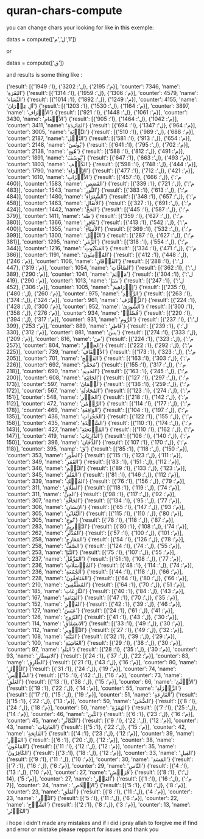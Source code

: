 # quran-chars-compute

you can change chars your looking for like in this exemple:

datas = compute(['ا','ل','م'])

or

datas = compute(['ق'])


and results is some thing like :

{'result': [{'ا': 1949}, {'ل': 3202}, {'م': 2195}], 'counter': 7346, 'name': 'البَقَرَةِ'}
{'result': [{'ا': 1314}, {'ل': 1959}, {'م': 1306}], 'counter': 4579, 'name': 'النِّسَاءِ'}
{'result': [{'ا': 1014}, {'ل': 1892}, {'م': 1249}], 'counter': 4155, 'name': 'آلِ عِمۡرَانَ'}
{'result': [{'ا': 1203}, {'ل': 1530}, {'م': 1164}], 'counter': 3897, 'name': 'الأَعۡرَافِ'}
{'result': [{'ا': 921}, {'ل': 1448}, {'م': 1061}], 'counter': 3430, 'name': 'الأَنۡعَامِ'}
{'result': [{'ا': 905}, {'ل': 1464}, {'م': 1042}], 'counter': 3411, 'name': 'المَائـِدَةِ'}
{'result': [{'ا': 694}, {'ل': 1347}, {'م': 964}], 'counter': 3005, 'name': 'التَّوۡبَةِ'}
{'result': [{'ا': 510}, {'ل': 989}, {'م': 688}], 'counter': 2187, 'name': 'النَّحۡلِ'}
{'result': [{'ا': 581}, {'ل': 913}, {'م': 654}], 'counter': 2148, 'name': 'يُونُسَ'}
{'result': [{'ا': 641}, {'ل': 795}, {'م': 702}], 'counter': 2138, 'name': 'هُودٍ'}
{'result': [{'ا': 588}, {'ل': 812}, {'م': 491}], 'counter': 1891, 'name': 'يُوسُفَ'}
{'result': [{'ا': 647}, {'ل': 663}, {'م': 493}], 'counter': 1803, 'name': 'الكَهۡفِ'}
{'result': [{'ا': 598}, {'ل': 748}, {'م': 444}], 'counter': 1790, 'name': 'الإِسۡرَاءِ'}
{'result': [{'ا': 477}, {'ل': 712}, {'م': 421}], 'counter': 1610, 'name': 'الأَحۡزَابِ'}
{'result': [{'ا': 457}, {'ل': 666}, {'م': 460}], 'counter': 1583, 'name': 'القَصَصِ'}
{'result': [{'ا': 339}, {'ل': 721}, {'م': 483}], 'counter': 1543, 'name': 'النُّورِ'}
{'result': [{'ا': 383}, {'ل': 613}, {'م': 484}], 'counter': 1480, 'name': 'الشُّعَرَاءِ'}
{'result': [{'ا': 348}, {'ل': 657}, {'م': 458}], 'counter': 1463, 'name': 'الأَنفَالِ'}
{'result': [{'ا': 327}, {'ل': 691}, {'م': 424}], 'counter': 1442, 'name': 'الحَجِّ'}
{'result': [{'ا': 445}, {'ل': 587}, {'م': 379}], 'counter': 1411, 'name': 'طه'}
{'result': [{'ا': 359}, {'ل': 627}, {'م': 380}], 'counter': 1366, 'name': 'غَافِرٍ'}
{'result': [{'ا': 413}, {'ل': 542}, {'م': 400}], 'counter': 1355, 'name': 'الأَنبِيَاءِ'}
{'result': [{'ا': 369}, {'ل': 532}, {'م': 399}], 'counter': 1300, 'name': 'النَّمۡلِ'}
{'result': [{'ا': 287}, {'ل': 627}, {'م': 381}], 'counter': 1295, 'name': 'الزُّمَرِ'}
{'result': [{'ا': 318}, {'ل': 554}, {'م': 344}], 'counter': 1216, 'name': 'العَنكَبُوتِ'}
{'result': [{'ا': 334}, {'ل': 471}, {'م': 386}], 'counter': 1191, 'name': 'المُؤۡمِنُونَ'}
{'result': [{'ا': 412}, {'ل': 448}, {'م': 246}], 'counter': 1106, 'name': 'الفُرۡقَانِ'}
{'result': [{'ا': 288}, {'ل': 447}, {'م': 319}], 'counter': 1054, 'name': 'الصَّافَّاتِ'}
{'result': [{'ا': 362}, {'ل': 389}, {'م': 290}], 'counter': 1041, 'name': 'مَرۡيَمَ'}
{'result': [{'ا': 304}, {'ل': 419}, {'م': 290}], 'counter': 1013, 'name': 'سَبَإٍ'}
{'result': [{'ا': 247}, {'ل': 452}, {'م': 306}], 'counter': 1005, 'name': 'إِبۡرَاهِيمَ'}
{'result': [{'ا': 235}, {'ل': 480}, {'م': 260}], 'counter': 975, 'name': 'الرَّعۡدِ'}
{'result': [{'ا': 263}, {'ل': 374}, {'م': 324}], 'counter': 961, 'name': 'الزُّخۡرُفِ'}
{'result': [{'ا': 224}, {'ل': 428}, {'م': 300}], 'counter': 952, 'name': 'الشُّورَىٰ'}
{'result': [{'ا': 300}, {'ل': 358}, {'م': 276}], 'counter': 934, 'name': 'فُصِّلَتۡ'}
{'result': [{'ا': 220}, {'ل': 394}, {'م': 317}], 'counter': 931, 'name': 'الرُّومِ'}
{'result': [{'ا': 237}, {'ل': 399}, {'م': 253}], 'counter': 889, 'name': 'فَاطِرٍ'}
{'result': [{'ا': 239}, {'ل': 330}, {'م': 312}], 'counter': 881, 'name': 'يسٓ'}
{'result': [{'ا': 274}, {'ل': 333}, {'م': 209}], 'counter': 816, 'name': 'صٓ'}
{'result': [{'ا': 224}, {'ل': 323}, {'م': 257}], 'counter': 804, 'name': 'الحِجۡرِ'}
{'result': [{'ا': 222}, {'ل': 292}, {'م': 225}], 'counter': 739, 'name': 'الأَحۡقَافِ'}
{'result': [{'ا': 173}, {'ل': 323}, {'م': 205}], 'counter': 701, 'name': 'الفَتۡحِ'}
{'result': [{'ا': 163}, {'ل': 303}, {'م': 226}], 'counter': 692, 'name': 'مُحَمَّدٍ'}
{'result': [{'ا': 155}, {'ل': 317}, {'م': 218}], 'counter': 690, 'name': 'الحَدِيدِ'}
{'result': [{'ا': 163}, {'ل': 245}, {'م': 200}], 'counter': 608, 'name': 'الجَاثِيَةِ'}
{'result': [{'ا': 127}, {'ل': 297}, {'م': 173}], 'counter': 597, 'name': 'لُقۡمَانَ'}
{'result': [{'ا': 136}, {'ل': 259}, {'م': 172}], 'counter': 567, 'name': 'المُجَادلَةِ'}
{'result': [{'ا': 123}, {'ل': 274}, {'م': 151}], 'counter': 548, 'name': 'الحَشۡرِ'}
{'result': [{'ا': 218}, {'ل': 142}, {'م': 112}], 'counter': 472, 'name': 'الرَّحۡمَٰن'}
{'result': [{'ا': 114}, {'ل': 177}, {'م': 178}], 'counter': 469, 'name': 'الوَاقِعَةِ'}
{'result': [{'ا': 104}, {'ل': 197}, {'م': 135}], 'counter': 436, 'name': 'الحُجُرَاتِ'}
{'result': [{'ا': 122}, {'ل': 155}, {'م': 158}], 'counter': 435, 'name': 'السَّجۡدَةِ'}
{'result': [{'ا': 110}, {'ل': 174}, {'م': 143}], 'counter': 427, 'name': 'المُمۡتَحنَةِ'}
{'result': [{'ا': 110}, {'ل': 162}, {'م': 147}], 'counter': 419, 'name': 'الذَّارِيَاتِ'}
{'result': [{'ا': 106}, {'ل': 140}, {'م': 150}], 'counter': 396, 'name': 'الدُّخَانِ'}
{'result': [{'ا': 107}, {'ل': 170}, {'م': 118}], 'counter': 395, 'name': 'قٓ'}
{'result': [{'ا': 85}, {'ل': 118}, {'م': 150}], 'counter': 353, 'name': 'الطُّورِ'}
{'result': [{'ا': 115}, {'ل': 123}, {'م': 111}], 'counter': 349, 'name': 'القَمَرِ'}
{'result': [{'ا': 83}, {'ل': 151}, {'م': 112}], 'counter': 346, 'name': 'النَّجۡمِ'}
{'result': [{'ا': 89}, {'ل': 133}, {'م': 123}], 'counter': 345, 'name': 'القَلَمِ'}
{'result': [{'ا': 81}, {'ل': 146}, {'م': 112}], 'counter': 339, 'name': 'المُلۡكِ'}
{'result': [{'ا': 76}, {'ل': 156}, {'م': 79}], 'counter': 311, 'name': 'الطَّلَاقِ'}
{'result': [{'ا': 118}, {'ل': 119}, {'م': 74}], 'counter': 311, 'name': 'الجِنِّ'}
{'result': [{'ا': 98}, {'ل': 117}, {'م': 92}], 'counter': 307, 'name': 'الحَاقَّةِ'}
{'result': [{'ا': 134}, {'ل': 95}, {'م': 77}], 'counter': 306, 'name': 'الإِنسَانِ'}
{'result': [{'ا': 65}, {'ل': 147}, {'م': 93}], 'counter': 305, 'name': 'التَّغَابُنِ'}
{'result': [{'ا': 115}, {'ل': 110}, {'م': 80}], 'counter': 305, 'name': 'نُوحٍ'}
{'result': [{'ا': 78}, {'ل': 118}, {'م': 87}], 'counter': 283, 'name': 'التَّحۡرِيمِ'}
{'result': [{'ا': 80}, {'ل': 108}, {'م': 74}], 'counter': 262, 'name': 'المُدَّثِّرِ'}
{'result': [{'ا': 57}, {'ل': 100}, {'م': 101}], 'counter': 258, 'name': 'المَعَارِجِ'}
{'result': [{'ا': 54}, {'ل': 126}, {'م': 78}], 'counter': 258, 'name': 'الصَّفِّ'}
{'result': [{'ا': 124}, {'ل': 74}, {'م': 55}], 'counter': 253, 'name': 'النَّبَإِ'}
{'result': [{'ا': 75}, {'ل': 107}, {'م': 55}], 'counter': 237, 'name': 'المُزَّمِّلِ'}
{'result': [{'ا': 51}, {'ل': 108}, {'م': 77}], 'counter': 236, 'name': 'المُرۡسَلَاتِ'}
{'result': [{'ا': 48}, {'ل': 114}, {'م': 74}], 'counter': 236, 'name': 'الجُمُعَةِ'}
{'result': [{'ا': 44}, {'ل': 118}, {'م': 66}], 'counter': 228, 'name': 'المُنَافِقُونَ'}
{'result': [{'ا': 64}, {'ل': 80}, {'م': 66}], 'counter': 210, 'name': 'المُطَفِّفِينَ'}
{'result': [{'ا': 64}, {'ل': 70}, {'م': 51}], 'counter': 185, 'name': 'النَّازِعَاتِ'}
{'result': [{'ا': 40}, {'ل': 84}, {'م': 43}], 'counter': 167, 'name': 'القِيَامَةِ'}
{'result': [{'ا': 47}, {'ل': 70}, {'م': 35}], 'counter': 152, 'name': 'الفَجۡرِ'}
{'result': [{'ا': 42}, {'ل': 39}, {'م': 46}], 'counter': 127, 'name': 'عَبَسَ'}
{'result': [{'ا': 24}, {'ل': 61}, {'م': 41}], 'counter': 126, 'name': 'البُرُوجِ'}
{'result': [{'ا': 41}, {'ل': 43}, {'م': 30}], 'counter': 114, 'name': 'الانشِقَاقِ'}
{'result': [{'ا': 33}, {'ل': 49}, {'م': 30}], 'counter': 112, 'name': 'التَّكۡوِيرِ'}
{'result': [{'ا': 27}, {'ل': 49}, {'م': 32}], 'counter': 108, 'name': 'البَيِّنَةِ'}
{'result': [{'ا': 32}, {'ل': 39}, {'م': 29}], 'counter': 100, 'name': 'الغَاشِيَةِ'}
{'result': [{'ا': 29}, {'ل': 38}, {'م': 30}], 'counter': 97, 'name': 'البَلَدِ'}
{'result': [{'ا': 28}, {'ل': 35}, {'م': 30}], 'counter': 93, 'name': 'الانفِطَارِ'}
{'result': [{'ا': 24}, {'ل': 37}, {'م': 22}], 'counter': 83, 'name': 'الطَّارِقِ'}
{'result': [{'ا': 21}, {'ل': 43}, {'م': 16}], 'counter': 80, 'name': 'اللَّيۡلِ'}
{'result': [{'ا': 31}, {'ل': 24}, {'م': 19}], 'counter': 74, 'name': 'الشَّمۡسِ'}
{'result': [{'ا': 15}, {'ل': 42}, {'م': 16}], 'counter': 73, 'name': 'العَلَقِ'}
{'result': [{'ا': 13}, {'ل': 38}, {'م': 15}], 'counter': 66, 'name': 'الأَعۡلَىٰ'}
{'result': [{'ا': 19}, {'ل': 22}, {'م': 14}], 'counter': 55, 'name': 'الزَّلۡزَلَةِ'}
{'result': [{'ا': 17}, {'ل': 15}, {'م': 19}], 'counter': 51, 'name': 'القَارِعَةِ'}
{'result': [{'ا': 15}, {'ل': 22}, {'م': 13}], 'counter': 50, 'name': 'الضُّحَىٰ'}
{'result': [{'ا': 8}, {'ل': 24}, {'م': 18}], 'counter': 50, 'name': 'الهُمَزَةِ'}
{'result': [{'ا': 7}, {'ل': 25}, {'م': 14}], 'counter': 46, 'name': 'التِّينِ'}
{'result': [{'ا': 6}, {'ل': 23}, {'م': 16}], 'counter': 45, 'name': 'التَّكَاثُرِ'}
{'result': [{'ا': 9}, {'ل': 22}, {'م': 12}], 'counter': 43, 'name': 'العَادِيَاتِ'}
{'result': [{'ا': 5}, {'ل': 22}, {'م': 15}], 'counter': 42, 'name': 'الفَاتِحَةِ'}
{'result': [{'ا': 4}, {'ل': 23}, {'م': 12}], 'counter': 39, 'name': 'القَدۡرِ'}
{'result': [{'ا': 6}, {'ل': 20}, {'م': 12}], 'counter': 38, 'name': 'المَاعُونِ'}
{'result': [{'ا': 11}, {'ل': 12}, {'م': 12}], 'counter': 35, 'name': 'الكَافِرُونَ'}
{'result': [{'ا': 3}, {'ل': 18}, {'م': 12}], 'counter': 33, 'name': 'الفِيلِ'}
{'result': [{'ا': 9}, {'ل': 11}, {'م': 10}], 'counter': 30, 'name': 'المَسَدِ'}
{'result': [{'ا': 7}, {'ل': 16}, {'م': 6}], 'counter': 29, 'name': 'النَّاسِ'}
{'result': [{'ا': 4}, {'ل': 13}, {'م': 10}], 'counter': 27, 'name': 'قُرَيۡشٍ'}
{'result': [{'ا': 8}, {'ل': 14}, {'م': 5}], 'counter': 27, 'name': 'العَصۡرِ'}
{'result': [{'ا': 1}, {'ل': 16}, {'م': 7}], 'counter': 24, 'name': 'الإِخۡلَاصِ'}
{'result': [{'ا': 5}, {'ل': 10}, {'م': 8}], 'counter': 23, 'name': 'الفَلَقِ'}
{'result': [{'ا': 8}, {'ل': 11}, {'م': 4}], 'counter': 23, 'name': 'النَّصۡرِ'}
{'result': [{'ا': 5}, {'ل': 11}, {'م': 6}], 'counter': 22, 'name': 'الشَّرۡحِ'}
{'result': [{'ا': 2}, {'ل': 8}, {'م': 3}], 'counter': 13, 'name': 'الكَوۡثَرِ'}


i hope i didn't made any mistakes and if i did i pray allah to forgive me
if find and error or mistake please repport for issues and thank you
